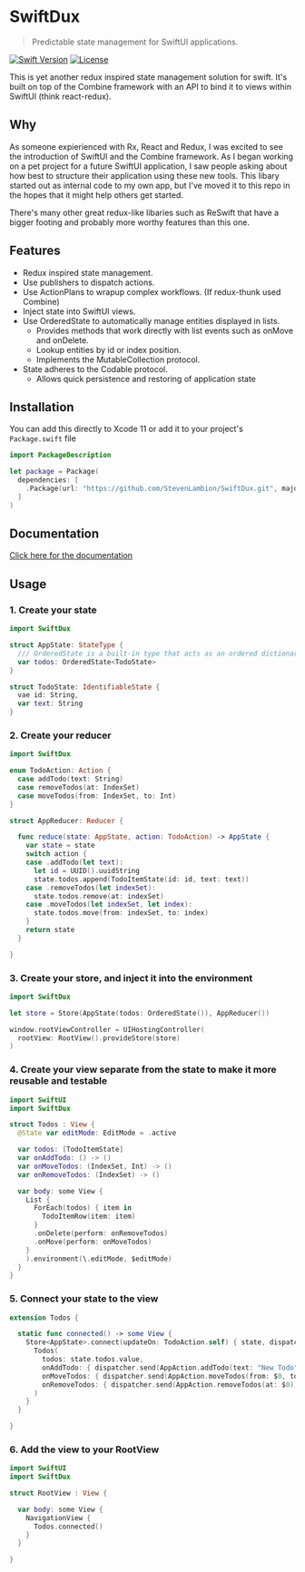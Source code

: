 # SwiftDux

> Predictable state management for SwiftUI applications.

[![Swift Version][swift-image]][swift-url]
[![License][license-image]][license-url]

<!-- [![Build Status][travis-image]][travis-url] -->

This is yet another redux inspired state management solution for swift. It's built on top of the Combine framework with an API to bind it to views within SwiftUI (think react-redux).

## Why

As someone expierienced with Rx, React and Redux, I was excited to see the introduction of SwiftUI and the Combine framework. As I began working on a pet project for a future SwiftUI application, I saw people asking about how best to structure their application using these new tools. This libary started out as internal code to my own app, but I've moved it to this repo in the hopes that it might help others get started.

There's many other great redux-like libaries such as ReSwift that have a bigger footing and probably more worthy features than this one.

## Features

- Redux inspired state management.
- Use publishers to dispatch actions.
- Use ActionPlans to wrapup complex workflows. (If redux-thunk used Combine)
- Inject state into SwiftUI views.
- Use OrderedState to automatically manage entities displayed in lists.
  - Provides methods that work directly with list events such as onMove and onDelete.
  - Lookup entities by id or index position.
  - Implements the MutableCollection protocol.
- State adheres to the Codable protocol.
  - Allows quick persistence and restoring of application state

## Installation

You can add this directly to Xcode 11 or add it to your project's `Package.swift` file

```swift
import PackageDescription

let package = Package(
  dependencies: [
    .Package(url: "https://github.com/StevenLambion/SwiftDux.git", majorVersion: 0, minor: 1)
  ]
)
```

## Documentation

[Click here for the documentation](https://stevenlambion.github.io/SwiftDux/)

## Usage

### 1. Create your state

```swift
import SwiftDux

struct AppState: StateType {
  /// OrderedState is a built-in type that acts as an ordered dictionary of substates.
  var todos: OrderedState<TodoState>
}

struct TodoState: IdentifiableState {
  vae id: String,
  var text: String
}
```

### 2. Create your reducer

```swift
import SwiftDux

enum TodoAction: Action {
  case addTodo(text: String)
  case removeTodos(at: IndexSet)
  case moveTodos(from: IndexSet, to: Int)
}

struct AppReducer: Reducer {

  func reduce(state: AppState, action: TodoAction) -> AppState {
    var state = state
    switch action {
    case .addTodo(let text):
      let id = UUID().uuidString
      state.todos.append(TodoItemState(id: id, text: text))
    case .removeTodos(let indexSet):
      state.todos.remove(at: indexSet)
    case .moveTodos(let indexSet, let index):
      state.todos.move(from: indexSet, to: index)
    }
    return state
  }

}
```

### 3. Create your store, and inject it into the environment

```swift
import SwiftDux

let store = Store(AppState(todos: OrderedState()), AppReducer())

window.rootViewController = UIHostingController(
  rootView: RootView().provideStore(store)
)
```

### 4. Create your view separate from the state to make it more reusable and testable

```swift
import SwiftUI
import SwiftDux

struct Todos : View {
  @State var editMode: EditMode = .active

  var todos: [TodoItemState]
  var onAddTodo: () -> ()
  var onMoveTodos: (IndexSet, Int) -> ()
  var onRemoveTodos: (IndexSet) -> ()

  var body: some View {
    List {
      ForEach(todos) { item in
        TodoItemRow(item: item)
      }
      .onDelete(perform: onRemoveTodos)
      .onMove(perform: onMoveTodos)
    }
    ).environment(\.editMode, $editMode)
  }
}

```

### 5. Connect your state to the view

```swift
extension Todos {

  static func connected() -> some View {
    Store<AppState>.connect(updateOn: TodoAction.self) { state, dispatcher in
      Todos(
        todos: state.todos.value,
        onAddTodo: { dispatcher.send(AppAction.addTodo(text: "New Todo")) },
        onMoveTodos: { dispatcher.send(AppAction.moveTodos(from: $0, to: $1)) },
        onRemoveTodos: { dispatcher.send(AppAction.removeTodos(at: $0)) }
      )
    }
  }

}
```

### 6. Add the view to your RootView

```swift
import SwiftUI
import SwiftDux

struct RootView : View {

  var body: some View {
    NavigationView {
      Todos.connected()
    }
  }

}
```

[swift-image]: https://img.shields.io/badge/swift-5-orange.svg
[swift-url]: https://swift.org/
[license-image]: https://img.shields.io/badge/License-MIT-blue.svg
[license-url]: LICENSE
[travis-image]: https://img.shields.io/travis/dbader/node-datadog-metrics/master.svg
[travis-url]: https://travis-ci.org/dbader/node-datadog-metrics
[codebeat-image]: https://codebeat.co/badges/c19b47ea-2f9d-45df-8458-b2d952fe9dad
[codebeat-url]: https://codebeat.co/projects/github-com-vsouza-awesomeios-com
